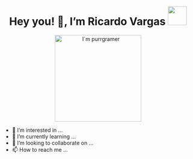 <h1 align="center">Hey you! 👋, I’m Ricardo Vargas <img src="https://i.pinimg.com/originals/ba/33/de/ba33deedeec1010e9dc4d8a59e1bd226.gif" width="50" /></h1>

<p align="center"><img src="https://cdn.dribbble.com/users/2789762/screenshots/8630894/media/583b209224b027954cb6e8b9901cb731.gif" alt="I´m purrgramer" width="230" /></p>

- 👀 I’m interested in ...
- 🌱 I’m currently learning ...
- 💞️ I’m looking to collaborate on ...
- 📫 How to reach me ...

<!---
Ricardo-Vargas-Gonzalez/Ricardo-Vargas-Gonzalez is a ✨ special ✨ repository because its `README.md` (this file) appears on your GitHub profile.
You can click the Preview link to take a look at your changes.
--->
